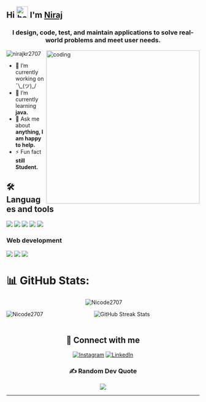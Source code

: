 ## Hi <img src="https://raw.githubusercontent.com/MartinHeinz/MartinHeinz/master/wave.gif" alt="hand wave" width="30"/> I'm [Niraj](https://github.com/nirajkr2707/Nicode2707.git) 
<h3 align="center"> I design, code, test, and maintain applications to solve real-world problems and meet user needs.</h3>
<img align="right" alt="coding" width="400" src="https://user-images.githubusercontent.com/55389276/140866485-8fb1c876-9a8f-4d6a-98dc-08c4981eaf70.gif">
<p align="left"> <img src="https://komarev.com/ghpvc/?username=nirajkr2707&label=Profile%20views&color=0e75b6&style=flat" alt="nirajkr2707" /> </p>

- 🔭 I’m currently working on ¯\\\_(ツ)\_/
- 🌱 I’m currently learning **java.**
- 💬 Ask me about **anything, I am happy to help.**
- ⚡ Fun fact **still Student.**

## 🛠️ Languages and tools

<a href="#"><img src="https://img.icons8.com/?size=48&id=40669&format=png"/></a>
<a href="#"><img src="https://img.icons8.com/?size=48&id=40670&format=png"/></a>
<a href="#"><img src="https://img.icons8.com/?size=50&id=13679&format=png"/></a>
<a href="#"><img src="https://img.icons8.com/fluency/48/null/python.png"/></a>
<a href="#"><img src="https://img.icons8.com/fluency/48/null/javascript.png"/></a>

### Web development
<a href="#"><img src="https://img.icons8.com/fluency/48/null/html-5.png"/></a>
<a href="#"><img src="https://img.icons8.com/fluency/48/null/css3.png"/></a>
<a href="#"><img src="https://img.icons8.com/external-tal-revivo-color-tal-revivo/48/null/external-react-a-javascript-library-for-building-user-interfaces-logo-color-tal-revivo.png"/></a>

# 📊 GitHub Stats:
<div align="center">
    <!--<img src="https://github-profile-trophy.vercel.app/?username=DarkMortal&theme=onestar&no-frame=true&column=3&row=2" alt="GitHub Streak Stats"/><br/>-->
     <p>&nbsp;<img align="center" src="https://github-readme-stats.vercel.app/api?username=Nicode2707&show_icons=true&locale=en" alt="Nicode2707" /></p>
    <p><img align="left" src="https://github-readme-stats.vercel.app/api/top-langs?username=Nicode2707&show_icons=true&locale=en&layout=compact" alt="Nicode2707" /></p>
    <img src="https://github-readme-streak-stats.herokuapp.com/?user=Nicode2707&theme=dark&date_format=j%20M%5B%20Y%5D&currStreakLabel=0E8DE4&fire=012148B&ring=0E8DE4" alt="GitHub Streak Stats"/><br/><br/>

## 🔗 Connect with me
<a href="https://www.instagram.com/__niraj_2707/" target="_blank"><img src="https://img.icons8.com/fluency/48/000000/instagram-new.png" alt="Instagram"></a>
<a href="https://www.linkedin.com/in/niraj-kumar-b603642a1/" target="_blank"><img src="https://img.icons8.com/?size=50&id=13930&format=png" alt="LinkedIn"></a>

 


### ✍️ Random Dev Quote
![](https://quotes-github-readme.vercel.app/api?type=horizontal&theme=radical)


------------
